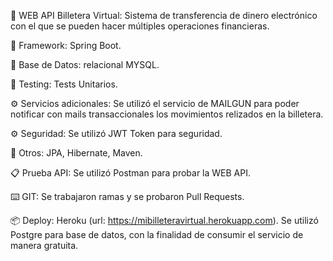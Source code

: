 🚀 WEB API Billetera Virtual: Sistema de transferencia de dinero electrónico con el que se pueden hacer múltiples operaciones financieras.

🚀 Framework: Spring Boot.

🚀 Base de Datos: relacional MYSQL.

🔧 Testing: Tests Unitarios.

⚙️ Servicios adicionales: Se utilizó el servicio de MAILGUN para poder notificar con mails transaccionales los movimientos relizados en la billetera.

⚙️ Seguridad: Se utilizó JWT Token para seguridad.

🔧 Otros: JPA, Hibernate, Maven.

📋 Prueba API: Se utilizó Postman para probar la WEB API.

⌨️ GIT: Se trabajaron ramas y se probaron Pull Requests.

📦 Deploy: Heroku (url: https://mibilleteravirtual.herokuapp.com). Se utilizó Postgre para base de datos, con la finalidad de consumir el servicio de manera gratuita.
